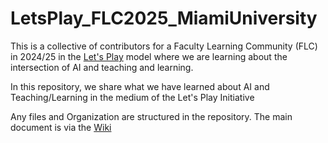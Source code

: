 # LetsPlay_FLC2025_MiamiUniversity
This is a collective of contributors for a Faculty Learning Community (FLC) in 2024/25 in the [Let's Play](http://www.drpeterjamieson.com/LETS_PLAY/) model where we are learning about the intersection of AI and teaching and learning.

In this repository, we share what we have learned about AI and Teaching/Learning in the medium of the Let's Play Initiative

Any files and Organization are structured in the repository.  The main document is via the [Wiki](https://github.com/drpaj12/Let-sPlay_FLC2025_MiamiUniversity/wiki) 
